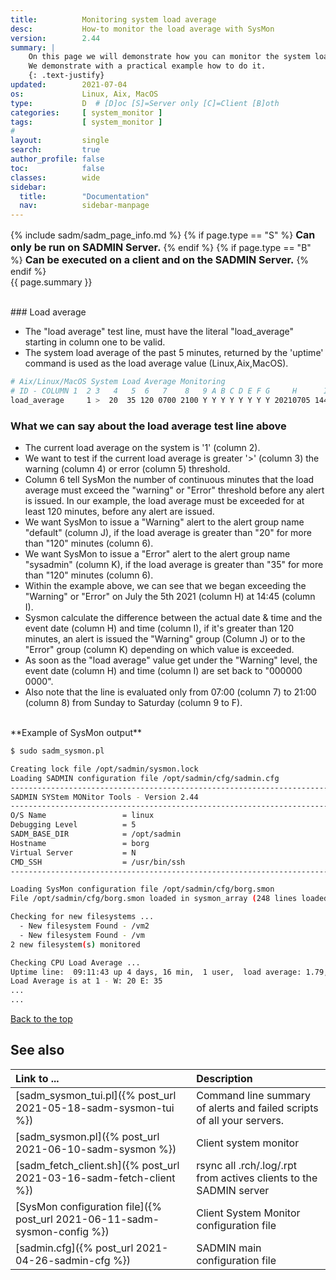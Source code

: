 ```yaml
---
title:          Monitoring system load average
desc:           How-to monitor the load average with SysMon
version:        2.44
summary: |         
    On this page we will demonstrate how you can monitor the system load average with the System Monitor.
    We demonstrate with a practical example how to do it.
    {: .text-justify}
updated:        2021-07-04
os:             Linux, Aix, MacOS
type:           D  # [D]oc [S]=Server only [C]=Client [B]oth
categories:     [ system_monitor ] 
tags:           [ system_monitor ] 
#
layout:         single
search:         true
author_profile: false
toc:            false
classes:        wide
sidebar:
  title:        "Documentation"
  nav:          sidebar-manpage
---
```

<a id="top_of_page"></a>

{% include sadm/sadm_page_info.md %}
{% if page.type == "S" %}
<font size="3"><strong>Can only be run on SADMIN Server.</strong></font>
{% endif %}
{% if page.type == "B" %}
<font size="3"><strong>Can be executed on a client and on the SADMIN Server.</strong></font>
{% endif %}
<br>
{{ page.summary }} 



<br>
<a id="loadaverage"></a>
### Load average

- The "load average" test line, must have the literal "load_average" starting in column one to be valid.
- The system load average of the past 5 minutes, returned by the 'uptime' command is used as the load average value (Linux,Aix,MacOS).  



```bash
# Aix/Linux/MacOS System Load Average Monitoring
# ID - COLUMN 1  2 3   4   5  6   7    8   9 A B C D E F G     H      I     J       K     L
load_average     1 >  20  35 120 0700 2100 Y Y Y Y Y Y Y Y 20210705 1445 default sysadmin -
```

### What we can say about the load average test line above
- The current load average on the system is '1' (column 2).     
- We want to test if the current load average is greater '>' (column 3) the warning (column 4) or error (column 5) threshold.     
- Column 6 tell SysMon the number of continuous minutes that the load average must exceed the "warning" or "Error" threshold before any alert is issued. In our example, the load average must be exceeded for at least 120 minutes, before any alert are issued.     
- We want SysMon to issue a "Warning" alert to the alert group name "default" (column J), if the load average is greater than "20" for more than "120" minutes (column 6).     
- We want SysMon to issue a "Error" alert to the alert group name "sysadmin" (column K), if the load average is greater than "35" for more than "120" minutes (column 6).   
- Within the example above, we can see that we began exceeding the "Warning" or "Error" on July the 5th 2021 (column H) at 14:45 (column I).   
- Sysmon calculate the difference between the actual date & time and the event date (column H) and time (column I), if it's greater than 120 minutes, an alert is issued the "Warning" group (Column J) or to the "Error" group (column K) depending on which value is exceeded.   
- As soon as the "load average" value get under the "Warning" level, the event date (column H) and time (column I) are set back to "000000 0000".   
- Also note that the line is evaluated only from 07:00 (column 7) to 21:00 (column 8) from Sunday to Saturday (column 9 to F).   



<br>
**Example of SysMon output**

```bash
$ sudo sadm_sysmon.pl

Creating lock file /opt/sadmin/sysmon.lock
Loading SADMIN configuration file /opt/sadmin/cfg/sadmin.cfg
------------------------------------------------------------------------------
SADMIN SYStem MONitor Tools - Version 2.44
------------------------------------------------------------------------------
O/S Name                 = linux
Debugging Level          = 5
SADM_BASE_DIR            = /opt/sadmin
Hostname                 = borg
Virtual Server           = N
CMD_SSH                  = /usr/bin/ssh
------------------------------------------------------------------------------

Loading SysMon configuration file /opt/sadmin/cfg/borg.smon
File /opt/sadmin/cfg/borg.smon loaded in sysmon_array (248 lines loaded)

Checking for new filesystems ...
  - New filesystem Found - /vm2
  - New filesystem Found - /vm
2 new filesystem(s) monitored

Checking CPU Load Average ...
Uptime line:  09:11:43 up 4 days, 16 min,  1 user,  load average: 1.79, 1.56, 1.59
Load Average is at 1 - W: 20 E: 35
...
...
```

[Back to the top](#top_of_page)





<a id="seealso"></a>
## See also

| Link to ...| Description |  
| :--- | :--- |  
| [sadm_sysmon_tui.pl]({% post_url 2021-05-18-sadm-sysmon-tui %})                   |  Command line summary of alerts and failed scripts of all your servers.  
| [sadm_sysmon.pl]({% post_url 2021-06-10-sadm-sysmon %})                           | Client system monitor   
| [sadm_fetch_client.sh]({% post_url 2021-03-16-sadm-fetch-client %})               | rsync all .rch/.log/.rpt from actives clients to the SADMIN server  
| [SysMon configuration file]({% post_url 2021-06-11-sadm-sysmon-config %})         | Client System Monitor configuration file   
| [sadmin.cfg]({% post_url 2021-04-26-sadmin-cfg %})                                | SADMIN main configuration file   

